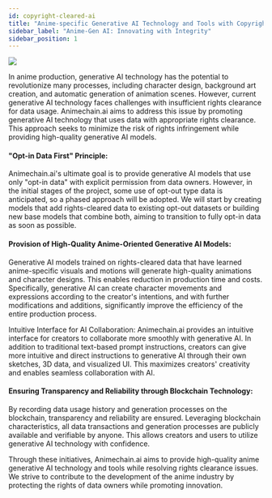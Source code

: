 ```yaml
---
id: copyright-cleared-ai
title: "Anime-specific Generative AI Technology and Tools with Copyright Considerations"
sidebar_label: "Anime-Gen AI: Innovating with Integrity"
sidebar_position: 1
---
```


<img src="/img/img2_flywheel.png" className="custom-img"/>


In anime production, generative AI technology has the potential to revolutionize many processes, including character design, background art creation, and automatic generation of animation scenes. However, current generative AI technology faces challenges with insufficient rights clearance for data usage. Animechain.ai aims to address this issue by promoting generative AI technology that uses data with appropriate rights clearance. This approach seeks to minimize the risk of rights infringement while providing high-quality generative AI models.


#### "Opt-in Data First" Principle: 

Animechain.ai's ultimate goal is to provide generative AI models that use only "opt-in data" with explicit permission from data owners. However, in the initial stages of the project, some use of opt-out type data is anticipated, so a phased approach will be adopted. We will start by creating models that add rights-cleared data to existing opt-out datasets or building new base models that combine both, aiming to transition to fully opt-in data as soon as possible.


#### Provision of High-Quality Anime-Oriented Generative AI Models: 

Generative AI models trained on rights-cleared data that have learned anime-specific visuals and motions will generate high-quality animations and character designs. This enables reduction in production time and costs. Specifically, generative AI can create character movements and expressions according to the creator's intentions, and with further modifications and additions, significantly improve the efficiency of the entire production process.

Intuitive Interface for AI Collaboration: Animechain.ai provides an intuitive interface for creators to collaborate more smoothly with generative AI. In addition to traditional text-based prompt instructions, creators can give more intuitive and direct instructions to generative AI through their own sketches, 3D data, and visualized UI. This maximizes creators' creativity and enables seamless collaboration with AI.


#### Ensuring Transparency and Reliability through Blockchain Technology: 

By recording data usage history and generation processes on the blockchain, transparency and reliability are ensured. Leveraging blockchain characteristics, all data transactions and generation processes are publicly available and verifiable by anyone. This allows creators and users to utilize generative AI technology with confidence.

Through these initiatives, Animechain.ai aims to provide high-quality anime generative AI technology and tools while resolving rights clearance issues. We strive to contribute to the development of the anime industry by protecting the rights of data owners while promoting innovation.
